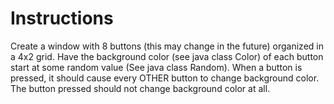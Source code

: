 # Instructions
Create a window with 8 buttons (this may change in the future) organized in a 4x2 grid. Have the background color (see java class Color) of each button start at some random value (See java class Random). When a button is pressed, it should cause every OTHER button to change background color. The button pressed should not change background color at all.